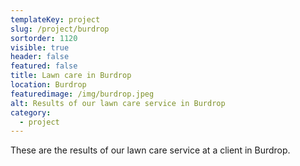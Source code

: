 ```yaml
---
templateKey: project
slug: /project/burdrop
sortorder: 1120
visible: true
header: false
featured: false
title: Lawn care in Burdrop
location: Burdrop
featuredimage: /img/burdrop.jpeg
alt: Results of our lawn care service in Burdrop
category:
  - project
---
```


These are the results of our lawn care service at a client in Burdrop.
